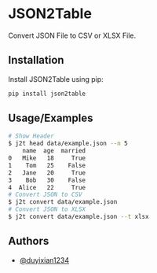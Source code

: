 # JSON2Table

Convert JSON File to CSV or XLSX File.

## Installation

Install JSON2Table using pip:

```bash
pip install json2table
```

## Usage/Examples

```bash
# Show Header
$ j2t head data/example.json --n 5
    name  age  married
0   Mike   18     True
1    Tom   25    False
2   Jane   20     True
3    Bob   30    False
4  Alice   22     True
# Convert JSON to CSV
$ j2t convert data/example.json
# Convert JSON to XLSX
$ j2t convert data/example.json --t xlsx
```

## Authors

- [@duyixian1234](https://www.github.com/duyixian1234)
